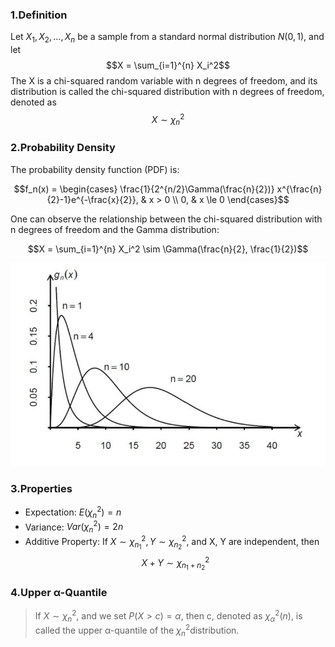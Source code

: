 
### 1.Definition

Let $X_1, X_2, \dots, X_n$ be a sample from a standard normal distribution $N(0,1)$, and let
$$X = \sum_{i=1}^{n} X_i^2$$
The X is a chi-squared random variable with n degrees of freedom, and its distribution is called the chi-squared distribution with n degrees of freedom, denoted as $$X \sim \chi_n^2$$

### 2.Probability Density

The probability density function (PDF) is:

$$f_n(x) = \begin{cases} \frac{1}{2^{n/2}\Gamma(\frac{n}{2})} x^{\frac{n}{2}-1}e^{-\frac{x}{2}}, & x > 0 \\ 0, & x \le 0 \end{cases}$$

One can observe the relationship between the chi-squared distribution with n degrees of freedom and the Gamma distribution:

$$X = \sum_{i=1}^{n} X_i^2 \sim \Gamma(\frac{n}{2}, \frac{1}{2})$$

![](../images/chisquared.png)

### 3.Properties

* Expectation: $E(\chi_n^2)=n$
* Variance: $Var(\chi_n^2)=2n$
* Additive Property: If $X \sim \chi_{n_1}^2, Y \sim \chi_{n_2}^2$, and X, Y are independent, then $$X+Y \sim \chi_{n_1+n_2}^2$$
### 4.Upper α-Quantile

>If $X \sim \chi_n^2$, and we set $P(X > c) = \alpha$, then c, denoted as $\chi_\alpha^2(n)$, is called the upper α-quantile of the $\chi_n^2$​ distribution.
